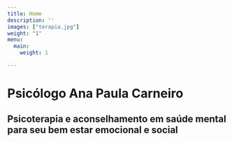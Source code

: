 ```yaml
---
title: Home
description: ''
images: ["terapia.jpg"]
weight: "1"
menu:
  main:
    weight: 1

---
```

# Psicólogo Ana Paula Carneiro

## Psicoterapia e aconselhamento em saúde mental para seu bem estar emocional e social